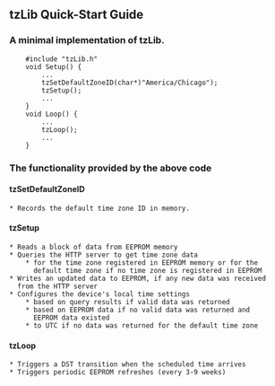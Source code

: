 ## tzLib Quick-Start Guide

### A minimal implementation of tzLib. 
```
    #include "tzLib.h"
	void Setup() {
		...
		tzSetDefaultZoneID(char*)"America/Chicago");
		tzSetup();
		...
	}
	void Loop() {
		...
		tzLoop();
		...
	}	
```		
### The functionality provided by the above code
	
#### tzSetDefaultZoneID 
    * Records the default time zone ID in memory.
			
#### tzSetup
    * Reads a block of data from EEPROM memory
    * Queries the HTTP server to get time zone data
        * for the time zone registered in EEPROM memory or for the
          default time zone if no time zone is registered in EEPROM
    * Writes an updated data to EEPROM, if any new data was received
	  from the HTTP server
    * Configures the device's local time settings
        * based on query results if valid data was returned
        * based on EEPROM data if no valid data was returned and
          EEPROM data existed
        * to UTC if no data was returned for the default time zone
				
#### tzLoop
    * Triggers a DST transition when the scheduled time arrives
    * Triggers periodic EEPROM refreshes (every 3-9 weeks)
				   
				   
	